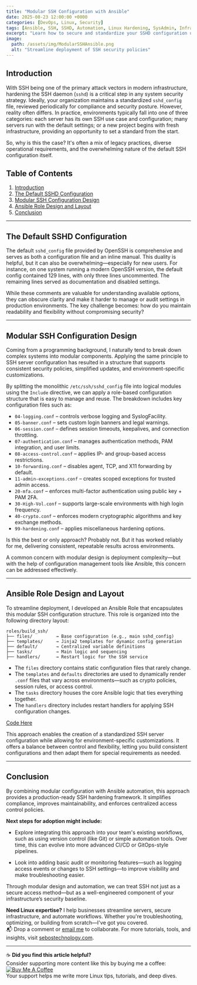 ```yaml
---
title: "Modular SSH Configuration with Ansible"
date: 2025-08-23 12:00:00 +0000
categories: [DevOps, Linux, Security]
tags: [Ansible, SSH, SSHD, Automation, Linux Hardening, SysAdmin, Infrastructure]
excerpt: "Learn how to secure and standardize your SSHD configuration using a modular approach and Ansible automation. Improve security posture, manage complexity, and scale your configurations with ease."
image: 
  path: /assets/img/ModularSSHAnsible.png
  alt: "Streamline deployment of SSH security policies"
---
```


## **Introduction**

With SSH being one of the primary attack vectors in modern infrastructure, hardening the SSH daemon (`sshd`) is a critical step in any system security strategy. Ideally, your organization maintains a standardized `sshd_config` file, reviewed periodically for compliance and security posture. However, reality often differs. In practice, environments typically fall into one of three categories: each server has its own SSH use case and configuration; many servers run with the default settings; or a new project begins with fresh infrastructure, providing an opportunity to set a standard from the start.

So, why is this the case? It's often a mix of legacy practices, diverse operational requirements, and the overwhelming nature of the default SSH configuration itself.

## **Table of Contents**

1. [Introduction](#introduction)
2. [The Default SSHD Configuration](#the-default-sshd-configuration)
3. [Modular SSH Configuration Design](#modular-ssh-configuration-design)
4. [Ansible Role Design and Layout](#ansible-role-design-and-layout)
5. [Conclusion](#conclusion)

---


## **The Default SSHD Configuration**

The default `sshd_config` file provided by OpenSSH is comprehensive and serves as both a configuration file and an inline manual. This duality is helpful, but it can also be overwhelming—especially for new users. For instance, on one system running a modern OpenSSH version, the default config contained 129 lines, with only three lines uncommented. The remaining lines served as documentation and disabled settings.

While these comments are valuable for understanding available options, they can obscure clarity and make it harder to manage or audit settings in production environments. The key challenge becomes: how do you maintain readability and flexibility without compromising security?

---

## **Modular SSH Configuration Design**

Coming from a programming background, I naturally tend to break down complex systems into modular components. Applying the same principle to SSH server configuration has resulted in a structure that supports consistent security policies, simplified updates, and environment-specific customizations.

By splitting the monolithic `/etc/ssh/sshd_config` file into logical modules using the `Include` directive, we can apply a role-based configuration structure that is easy to manage and reuse. The breakdown includes key configuration files such as:

* `04-logging.conf` – controls verbose logging and SyslogFacility.
* `05-banner.conf` – sets custom login banners and legal warnings.
* `06-session.conf` – defines session timeouts, keepalives, and connection throttling.
* `07-authentication.conf` – manages authentication methods, PAM integration, and user limits.
* `08-access-control.conf` – applies IP- and group-based access restrictions.
* `10-forwarding.conf` – disables agent, TCP, and X11 forwarding by default.
* `11-admin-exceptions.conf` – creates scoped exceptions for trusted admin access.
* `20-mfa.conf` – enforces multi-factor authentication using public key + PAM 2FA.
* `30-High-Vol.conf` – supports large-scale environments with high login frequency.
* `40-crypto.conf` – enforces modern cryptographic algorithms and key exchange methods.
* `99-hardening.conf` – applies miscellaneous hardening options.

Is this the best or only approach? Probably not. But it has worked reliably for me, delivering consistent, repeatable results across environments.

A common concern with modular design is deployment complexity—but with the help of configuration management tools like Ansible, this concern can be addressed effectively.

---

## **Ansible Role Design and Layout**

To streamline deployment, I developed an Ansible Role that encapsulates this modular SSH configuration structure. This role is organized into the following directory layout:

```
roles/build_ssh/
├── files/         → Base configuration (e.g., main sshd_config)
├── templates/     → Jinja2 templates for dynamic config generation
├── default/       → Centralized variable definitions
├── tasks/         → Main logic and sequencing
├── handlers/      → Restart logic for the SSH service
```

* The `files` directory contains static configuration files that rarely change.
* The `templates` and `defaults` directories are used to dynamically render `.conf` files that vary across environments—such as crypto policies, session rules, or access control.
* The `tasks` directory houses the core Ansible logic that ties everything together.
* The `handlers` directory includes restart handlers for applying SSH configuration changes.

[Code Here](https://github.com/richard-sebos/sebostechnology/tree/main/assets/code/Asnible-SSH-Deploy)

This approach enables the creation of a standardized SSH server configuration while allowing for environment-specific customizations. It offers a balance between control and flexibility, letting you build consistent configurations and then adapt them for special requirements as needed.

---

## **Conclusion**

By combining modular configuration with Ansible automation, this approach provides a production-ready SSH hardening framework. It simplifies compliance, improves maintainability, and enforces centralized access control policies.

**Next steps for adoption might include:**
* Explore integrating this approach into your team's existing workflows, such as using version control (like Git) or simple automation tools. Over time, this can evolve into more advanced CI/CD or GitOps-style pipelines.

* Look into adding basic audit or monitoring features—such as logging access events or changes to SSH settings—to improve visibility and make troubleshooting easier.

Through modular design and automation, we can treat SSH not just as a secure access method—but as a well-engineered component of your infrastructure’s security baseline.

**Need Linux expertise?** I help businesses streamline servers, secure infrastructure, and automate workflows. Whether you're troubleshooting, optimizing, or building from scratch—I've got you covered.  
📬 Drop a comment or [email me](mailto:info@sebostechnology.com) to collaborate. For more tutorials, tools, and insights, visit [sebostechnology.com](https://sebostechnology.com).

---

☕ **Did you find this article helpful?**  
Consider supporting more content like this by buying me a coffee:  
[![Buy Me A Coffee](https://img.shields.io/badge/Buy%20Me%20A%20Coffee-Donate-yellow)](https://www.buymeacoffee.com/sebostechnology)  
Your support helps me write more Linux tips, tutorials, and deep dives.


